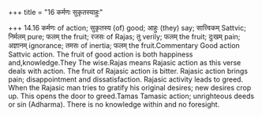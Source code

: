 +++
title = "16 कर्मणः सुकृतस्याहुः"

+++
14.16 कर्मणः of action; सुकृतस्य (of) good; आहुः (they) say; सात्त्विकम्
Sattvic; निर्मलम् pure; फलम् the fruit; रजसः of Rajas; तु verily; फलम्
the fruit; दुःखम् pain; अज्ञानम् ignorance; तमसः of inertia; फलम् the
fruit.Commentary Good action Sattvic action. The fruit of good action is
both happiness and,knowledge.They The wise.Rajas means Rajasic action as
this verse deals with action. The fruit of Rajasic action is bitter.
Rajasic action brings pain; disappointment and dissatisfaction. Rajasic
activity leads to greed. When the Rajasic man tries to gratify his
original desires; new desires crop up. This opens the door to
greed.Tamas Tamasic action; unrighteous deeds or sin (Adharma). There is
no knowledge within and no foresight.
